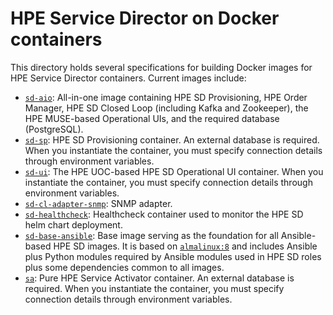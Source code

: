 # HPE Service Director on Docker containers

This directory holds several specifications for building Docker images for HPE Service Director containers. Current images include:

- [`sd-aio`](sd-aio): All-in-one image containing HPE SD Provisioning, HPE Order Manager, HPE SD Closed Loop (including Kafka and Zookeeper), the HPE MUSE-based Operational UIs, and the required database (PostgreSQL).
- [`sd-sp`](sd-sp): HPE SD Provisioning container. An external database is required. When you instantiate the container, you must specify connection details through environment variables.
- [`sd-ui`](sd-ui): The HPE UOC-based HPE SD Operational UI container. When you instantiate the container, you must specify connection details through environment variables.
- [`sd-cl-adapter-snmp`](sd-cl-adapter-snmp): SNMP adapter.
- [`sd-healthcheck`](sd-healthcheck): Healthcheck container used to monitor the HPE SD helm chart deployment.
- [`sd-base-ansible`](sd-base-ansible): Base image serving as the foundation for all Ansible-based HPE SD images. It is based on [`almalinux:8`](https://hub.docker.com/_/almalinux) and includes Ansible plus Python modules required by Ansible modules used in HPE SD roles plus some dependencies common to all images.
- [`sa`](sa): Pure HPE Service Activator container. An external database is required. When you instantiate the container, you must specify connection details through environment variables.

